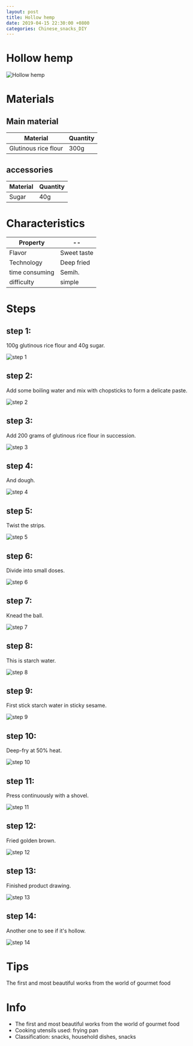 ```yaml
---
layout: post
title: Hollow hemp
date: 2019-04-15 22:30:00 +0800
categories: Chinese_snacks_DIY
---
```


# Hollow hemp

![Hollow hemp]({{site.baseurl}}/img/400947/400947.jpg)

# Materials


## Main material

Material|Quantity
--|--
Glutinous rice flour|300g

## accessories

Material|Quantity
--|--
Sugar|40g

# Characteristics

Property|--
--|--
Flavor|Sweet taste
Technology|Deep fried
time consuming|Semih.
difficulty|simple

# Steps

## step 1:

100g glutinous rice flour and 40g sugar.

![step 1]({{site.baseurl}}/img/400947/1.jpg)

## step 2:

Add some boiling water and mix with chopsticks to form a delicate paste.

![step 2]({{site.baseurl}}/img/400947/2.jpg)

## step 3:

Add 200 grams of glutinous rice flour in succession.

![step 3]({{site.baseurl}}/img/400947/3.jpg)

## step 4:

And dough.

![step 4]({{site.baseurl}}/img/400947/4.jpg)

## step 5:

Twist the strips.

![step 5]({{site.baseurl}}/img/400947/5.jpg)

## step 6:

Divide into small doses.

![step 6]({{site.baseurl}}/img/400947/6.jpg)

## step 7:

Knead the ball.

![step 7]({{site.baseurl}}/img/400947/7.jpg)

## step 8:

This is starch water.

![step 8]({{site.baseurl}}/img/400947/8.jpg)

## step 9:

First stick starch water in sticky sesame.

![step 9]({{site.baseurl}}/img/400947/9.jpg)

## step 10:

Deep-fry at 50% heat.

![step 10]({{site.baseurl}}/img/400947/10.jpg)

## step 11:

Press continuously with a shovel.

![step 11]({{site.baseurl}}/img/400947/11.jpg)

## step 12:

Fried golden brown.

![step 12]({{site.baseurl}}/img/400947/12.jpg)

## step 13:

Finished product drawing.

![step 13]({{site.baseurl}}/img/400947/13.jpg)

## step 14:

Another one to see if it's hollow.

![step 14]({{site.baseurl}}/img/400947/14.jpg)

# Tips

The first and most beautiful works from the world of gourmet food

# Info

- The first and most beautiful works from the world of gourmet food
- Cooking utensils used: frying pan
- Classification: snacks, household dishes, snacks